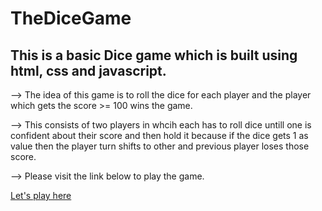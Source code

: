 # TheDiceGame
## This is a basic Dice game which is built using html, css and javascript.

--> The idea of this game is to roll the dice for each player and the player which gets the score >= 100 wins the game.

--> This consists of two players in whcih each has to roll dice untill one is confident about their score and then hold it because if the dice gets 1 as value then the player turn shifts to other and previous player loses those score.

--> Please visit the link below to play the game.

[Let's play here](https://kaushal90060.github.io/TheDiceGame/)
